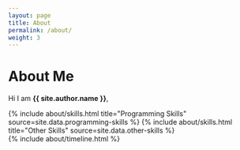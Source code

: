 ```yaml
---
layout: page
title: About
permalink: /about/
weight: 3
---
```


# **About Me**

Hi I am **{{ site.author.name }}**,<br>

<div class="row">
{% include about/skills.html title="Programming Skills" source=site.data.programming-skills %}
{% include about/skills.html title="Other Skills" source=site.data.other-skills %}
</div>

<div class="row">
{% include about/timeline.html %}
</div>